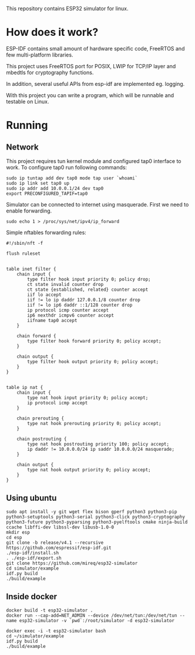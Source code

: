 This repository contains ESP32 simulator for linux.

# How does it work?

ESP-IDF contains small amount of hardware specific code, FreeRTOS and few
multi-platform libraries.

This project uses FreeRTOS port for POSIX, LWIP for TCP/IP layer and mbedtls for
cryptography functions.

In addition, several useful APIs from esp-idf are implemented eg. logging.

With this project you can write a program, which will be runnable and testable
on Linux.

# Running

## Network

This project requires tun kernel module and configured tap0 interface to work.
To configure tap0 run following commands:

```
sudo ip tuntap add dev tap0 mode tap user `whoami`
sudo ip link set tap0 up
sudo ip addr add 10.0.0.1/24 dev tap0
export PRECONFIGURED_TAPIF=tap0
```

Simulator can be connected to internet using masquerade. First we need to enable
forwarding.

```
sudo echo 1 > /proc/sys/net/ipv4/ip_forward
```

Simple nftables forwarding rules:

```
#!/sbin/nft -f

flush ruleset


table inet filter {
	chain input {
		type filter hook input priority 0; policy drop;
		ct state invalid counter drop
		ct state {established, related} counter accept
		iif lo accept
		iif != lo ip daddr 127.0.0.1/8 counter drop
		iif != lo ip6 daddr ::1/128 counter drop
		ip protocol icmp counter accept
		ip6 nexthdr icmpv6 counter accept
		iifname tap0 accept
	}

	chain forward {
		type filter hook forward priority 0; policy accept;
	}

	chain output {
		type filter hook output priority 0; policy accept;
	}
}


table ip nat {
	chain input {
		type nat hook input priority 0; policy accept;
		ip protocol icmp accept
	}

	chain prerouting {
		type nat hook prerouting priority 0; policy accept;
	}

	chain postrouting {
		type nat hook postrouting priority 100; policy accept;
		ip daddr != 10.0.0.0/24 ip saddr 10.0.0.0/24 masquerade;
	}

	chain output {
		type nat hook output priority 0; policy accept;
	}
}
```

## Using ubuntu

```
sudo apt install -y git wget flex bison gperf python3 python3-pip python3-setuptools python3-serial python3-click python3-cryptography python3-future python3-pyparsing python3-pyelftools cmake ninja-build ccache libffi-dev libssl-dev libusb-1.0-0
mkdir esp
cd esp
git clone -b release/v4.1 --recursive https://github.com/espressif/esp-idf.git
./esp-idf/install.sh
. ./esp-idf/export.sh
git clone https://github.com/mireq/esp32-simulator
cd simulator/example
idf.py build
./build/example
```

## Inside docker

```
docker build -t esp32-simulator .
docker run --cap-add=NET_ADMIN --device /dev/net/tun:/dev/net/tun --name esp32-simulator -v `pwd`:/root/simulator -d esp32-simulator

docker exec -i -t esp32-simulator bash
cd ~/simulator/example
idf.py build
./build/example
```
